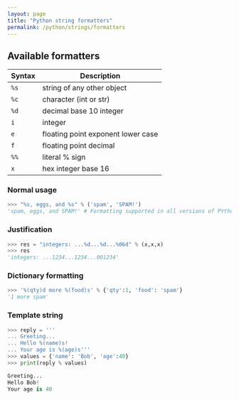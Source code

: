```yaml
---
layout: page
title: "Python string formatters"
permalink: /python/strings/formatters
---
```


## Available formatters

| Syntax | Description |
| ------ | ----------- |
| `%s` | string of any other object |
| `%c` | character (int or str) |
| `%d`| decimal base 10 integer |
| `i` | integer |
| `e` | floating point exponent lower case |
| `f` | floating point decimal |
| `%%` | literal % sign |
| `x` | hex integer base 16 |

### Normal usage

```python
>>> "%s, eggs, and %s" % ('spam', 'SPAM!')
'spam, eggs, and SPAM!' # Formatting supported in all versions of PYthon
```

### Justification

```python
>>> res = "integers: ...%d...%d...%06d" % (x,x,x) 
>>> res
'integers: ...1234...1234...001234'
```

### Dictionary formatting

```python
>>> '%(qty)d more %(food)s' % {'qty':1, 'food': 'spam'}
'1 more spam'
```

### Template string

```python
>>> reply = '''
... Greeting...
... Hello %(name)s!
... Your age is %(age)s'''
>>> values = {'name': 'Bob', 'age':40}
>>> print(reply % values)

Greeting...
Hello Bob!
Your age is 40
```
